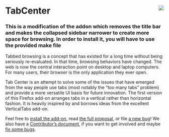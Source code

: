 # TabCenter <a href="http://testpilot.dev.mozaws.net/experiments/tabcenter"><img align="right" src="https://img.shields.io/badge/available_on-Test_Pilot-0996F8.svg"></a>

### This is a modification of the addon which removes the title bar and makes the collapsed sidebar narrower to create more space for browsing. In order to install it, you will have to use the provided make file

Tabbed browsing is a concept that has existed for a long time without
being seriously re-evaluated. In that time, browsing behaviors have
changed. The web is now the central interaction point on desktop and
laptop computers. For many users, their browser is the only application
they ever open.

Tab Center is an attempt to solve some of the issues that have emerged
from the way people use tabs (most notably the “too many tabs” problem)
and provide a more versatile UI basis for future innovation.  The first
version of this Firefox add-on arranges tabs in a vertical rather than
horizontal fashion.  It is heavily inspired by and borrows ideas from the
excellent VerticalTabs add-on.

Feel free to [install the add-on][784891c9], read
[the full proposal][93e83452], or file [a new bug][94aea942]!  We also have a
[Contributor’s document](CONTRIBUTING.md), if you want to get involved and maybe
[fix some bugs][7c43e6dd].

[784891c9]: https://testpilot.firefox.com/experiments/tab-center "A link to Test Pilot."
[93e83452]: https://mozilla.invisionapp.com/share/GT22ZN6QW#/screens "The full multi-phase spec."
[94aea942]: https://github.com/bwinton/VerticalTabs/issues/new "Make a new GitHub issue."
[7c43e6dd]: https://github.com/bwinton/VerticalTabs/issues "The big list of issues."
